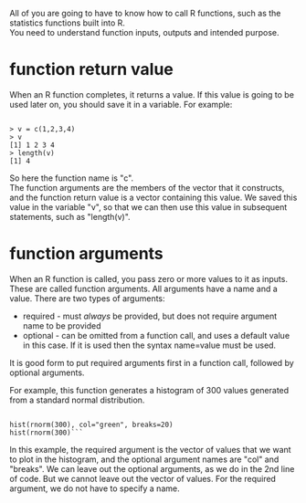 All of you are going to have to know how to call R functions, such as the statistics functions built into R.   
You need to understand function inputs, outputs and intended purpose.

# function return value

When an R function completes, it returns a value.   If this value is going to be used later on, you should save it in a variable.  For example:

```

> v = c(1,2,3,4)
> v
[1] 1 2 3 4
> length(v)
[1] 4

```
So here the function name is "c".   
The function arguments are the members of the vector that it constructs, 
and the function return value is a vector containing this value.  We saved this value in the variable "v", so that we can then use this value in subsequent statements, such as "length(v)".

# function arguments

When an R function is called, you pass zero or more values to it as inputs.   These are called function arguments.  All arguments have a name and a value.  There are two types of arguments:

* required - must *always* be provided, but does not require argument name to be provided
* optional - can be omitted from a function call, and uses a default value in this case.  If it is used then the syntax name=value must be used.

It is good form to put required arguments first in a function call, followed by optional arguments.   

For example, this function generates a histogram of 300 values generated from a standard normal distribution.

```

hist(rnorm(300), col="green", breaks=20)
hist(rnorm(300)```

```
In this example, the required argument is the vector of values that we want to plot in the histogram, and the optional argument names are "col" and "breaks".   We can leave out the optional arguments, as we do in the 2nd line of code.  But we cannot leave out the vector of values.  For the required argument, we do not have to specify a name.
